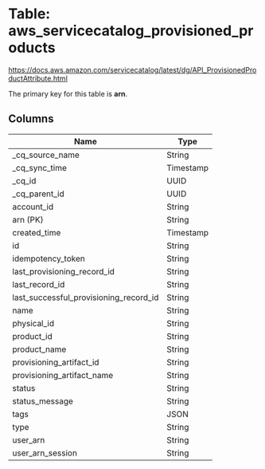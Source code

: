 # Table: aws_servicecatalog_provisioned_products

https://docs.aws.amazon.com/servicecatalog/latest/dg/API_ProvisionedProductAttribute.html

The primary key for this table is **arn**.

## Columns

| Name          | Type          |
| ------------- | ------------- |
|_cq_source_name|String|
|_cq_sync_time|Timestamp|
|_cq_id|UUID|
|_cq_parent_id|UUID|
|account_id|String|
|arn (PK)|String|
|created_time|Timestamp|
|id|String|
|idempotency_token|String|
|last_provisioning_record_id|String|
|last_record_id|String|
|last_successful_provisioning_record_id|String|
|name|String|
|physical_id|String|
|product_id|String|
|product_name|String|
|provisioning_artifact_id|String|
|provisioning_artifact_name|String|
|status|String|
|status_message|String|
|tags|JSON|
|type|String|
|user_arn|String|
|user_arn_session|String|